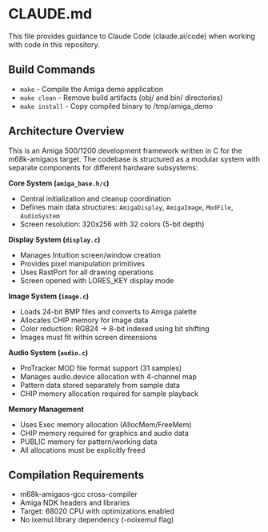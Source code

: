 # CLAUDE.md

This file provides guidance to Claude Code (claude.ai/code) when working with code in this repository.

## Build Commands

- `make` - Compile the Amiga demo application
- `make clean` - Remove build artifacts (obj/ and bin/ directories)
- `make install` - Copy compiled binary to /tmp/amiga_demo

## Architecture Overview

This is an Amiga 500/1200 development framework written in C for the m68k-amigaos target. The codebase is structured as a modular system with separate components for different hardware subsystems:

**Core System (`amiga_base.h/c`)**
- Central initialization and cleanup coordination
- Defines main data structures: `AmigaDisplay`, `AmigaImage`, `ModFile`, `AudioSystem`
- Screen resolution: 320x256 with 32 colors (5-bit depth)

**Display System (`display.c`)**
- Manages Intuition screen/window creation
- Provides pixel manipulation primitives
- Uses RastPort for all drawing operations
- Screen opened with LORES_KEY display mode

**Image System (`image.c`)**
- Loads 24-bit BMP files and converts to Amiga palette
- Allocates CHIP memory for image data
- Color reduction: RGB24 → 8-bit indexed using bit shifting
- Images must fit within screen dimensions

**Audio System (`audio.c`)**
- ProTracker MOD file format support (31 samples)
- Manages audio.device allocation with 4-channel map
- Pattern data stored separately from sample data
- CHIP memory allocation required for sample playback

**Memory Management**
- Uses Exec memory allocation (AllocMem/FreeMem)
- CHIP memory required for graphics and audio data
- PUBLIC memory for pattern/working data
- All allocations must be explicitly freed

## Compilation Requirements

- m68k-amigaos-gcc cross-compiler
- Amiga NDK headers and libraries
- Target: 68020 CPU with optimizations enabled
- No ixemul.library dependency (-noixemul flag)